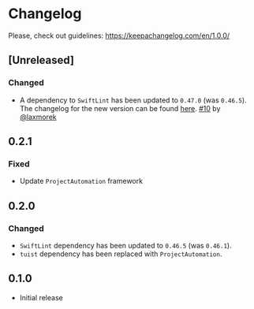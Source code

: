 # Changelog

Please, check out guidelines: https://keepachangelog.com/en/1.0.0/

## [Unreleased]

### Changed

- A dependency to `SwiftLint` has been updated to `0.47.0` (was `0.46.5`). The changelog for the new version can be found [here](https://github.com/realm/SwiftLint/releases/tag/0.47.0). [#10](https://github.com/tuist/tuist-plugin-lint/pull/10) by [@laxmorek](https://github.com/laxmorek)

## 0.2.1

### Fixed

- Update `ProjectAutomation` framework

## 0.2.0

### Changed
 
- `SwiftLint` dependency has been updated to `0.46.5` (was `0.46.1`).
- `tuist` dependency has been replaced with `ProjectAutomation`.

## 0.1.0

- Initial release
